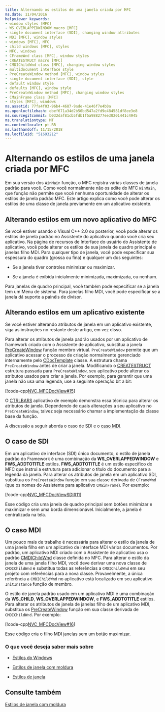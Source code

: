 ```yaml
---
title: Alternando os estilos de uma janela criada por MFC
ms.date: 11/04/2016
helpviewer_keywords:
- window styles [MFC]
- WS_OVERLAPPEDWINDOW macro [MFC]
- single document interface (SDI), changing window attributes
- MDI [MFC], window styles
- windows [MFC], MFC
- child windows [MFC], styles
- MFC, windows
- CFrameWnd class [MFC], window styles
- CREATESTRUCT macro [MFC]
- CMDIChildWnd class [MFC], changing window styles
- multidocument interface style
- PreCreateWindow method [MFC], window styles
- single document interface (SDI), style
- default window style
- defaults [MFC], window style
- PreCreateWindow method [MFC], changing window styles
- CMainFrame class [MFC]
- styles [MFC], windows
ms.assetid: 77fa4f03-96b4-4687-9ade-41e46f7e4b0a
ms.openlocfilehash: ebef671a34d2b50bd547a2fd9e484581df8ee3e8
ms.sourcegitcommit: b032daf81cb5fdb1f5a988277ee30201441c4945
ms.translationtype: MT
ms.contentlocale: pt-BR
ms.lasthandoff: 11/15/2018
ms.locfileid: "51693212"
---
```

# <a name="changing-the-styles-of-a-window-created-by-mfc"></a>Alternando os estilos de uma janela criada por MFC

Em sua versão dos `WinMain` função, o MFC registra várias classes de janela padrão para você. Como você normalmente não os edite do MFC `WinMain`, que função não permite que você nenhuma oportunidade de alterar os estilos de janela padrão MFC. Este artigo explica como você pode alterar os estilos de uma classe de janela previamente em um aplicativo existente.

##  <a name="_core_changing_styles_in_a_new_mfc_application"></a> Alterando estilos em um novo aplicativo do MFC

Se você estiver usando o Visual C++ 2.0 ou posterior, você pode alterar os estilos de janela padrão no Assistente do aplicativo quando você cria seu aplicativo. Na página de recursos de Interface do usuário do Assistente de aplicativo, você pode alterar os estilos de sua janela de quadro principal e janelas filho MDI. Para qualquer tipo de janela, você pode especificar sua espessura do quadro (grossa ou fina) e qualquer um dos seguintes:

- Se a janela tiver controles minimizar ou maximizar.

- Se a janela é exibida inicialmente minimizada, maximizada, ou nenhum.

Para janelas de quadro principal, você também pode especificar se a janela tem um Menu de sistema. Para janelas filho MDI, você pode especificar se a janela dá suporte a painéis de divisor.

##  <a name="_core_changing_styles_in_an_existing_application"></a> Alterando estilos em um aplicativo existente

Se você estiver alterando atributos de janela em um aplicativo existente, siga as instruções no restante deste artigo, em vez disso.

Para alterar os atributos de janela padrão usados por um aplicativo de framework criado com o Assistente de aplicativo, substitua a janela [PreCreateWindow](../mfc/reference/cwnd-class.md#precreatewindow) função membro virtual. `PreCreateWindow` permite que um aplicativo acessar o processo de criação normalmente gerenciado internamente pelo [CDocTemplate](../mfc/reference/cdoctemplate-class.md) classe. A estrutura chama `PreCreateWindow` antes de criar a janela. Modificando o [CREATESTRUCT](../mfc/reference/createstruct-structure.md) estrutura passada para `PreCreateWindow`, seu aplicativo pode alterar os atributos usados para criar a janela. Por exemplo, para garantir que uma janela não usa uma legenda, use a seguinte operação bit a bit:

[!code-cpp[NVC_MFCDocView#15](../mfc/codesnippet/cpp/changing-the-styles-of-a-window-created-by-mfc_1.cpp)]

O [CTRLBARS](../visual-cpp-samples.md) aplicativo de exemplo demonstra essa técnica para alterar os atributos de janela. Dependendo de quais alterações a seu aplicativo no `PreCreateWindow`, talvez seja necessário chamar a implementação da classe base da função.

A discussão a seguir aborda o caso de SDI e o [caso MDI](#_core_the_mdi_case).

##  <a name="_core_the_sdi_case"></a> O caso de SDI

Em um aplicativo de interface (SDI) único documento, o estilo de janela padrão do Framework é uma combinação da **WS_OVERLAPPEDWINDOW** e **FWS_ADDTOTITLE** estilos. **FWS_ADDTOTITLE** é um estilo específico do MFC que instrui a estrutura para adicionar o título do documento para a legenda da janela. Para alterar os atributos de janela em um aplicativo SDI, substitua os `PreCreateWindow` função em sua classe derivada de `CFrameWnd` (que os nomes do Assistente para aplicativo `CMainFrame`). Por exemplo:

[!code-cpp[NVC_MFCDocViewSDI#11](../mfc/codesnippet/cpp/changing-the-styles-of-a-window-created-by-mfc_2.cpp)]

Esse código cria uma janela de quadro principal sem botões minimizar e maximizar e sem uma borda dimensionável. Inicialmente, a janela é centralizada na tela.

##  <a name="_core_the_mdi_case"></a> O caso MDI

Um pouco mais de trabalho é necessária para alterar o estilo da janela de uma janela filho em um aplicativo de interface MDI vários documentos. Por padrão, um aplicativo MDI criado com o Assistente de aplicativo usa o padrão [CMDIChildWnd](../mfc/reference/cmdichildwnd-class.md) classe definida no MFC. Para alterar o estilo da janela de uma janela filho MDI, você deve derivar uma nova classe de `CMDIChildWnd` e substitua todas as referências a `CMDIChildWnd` em seu projeto com referências para a nova classe. Provavelmente, a única referência a `CMDIChildWnd` no aplicativo está localizado em seu aplicativo `InitInstance` função de membro.

O estilo de janela padrão usado em um aplicativo MDI é uma combinação da **WS_CHILD**, **WS_OVERLAPPEDWINDOW**, e **FWS_ADDTOTITLE** estilos. Para alterar os atributos de janela de janelas filho de um aplicativo MDI, substitua os [PreCreateWindow](../mfc/reference/cwnd-class.md#precreatewindow) função em sua classe derivada de `CMDIChildWnd`. Por exemplo:

[!code-cpp[NVC_MFCDocView#16](../mfc/codesnippet/cpp/changing-the-styles-of-a-window-created-by-mfc_3.cpp)]

Esse código cria o filho MDI janelas sem um botão maximizar.

### <a name="what-do-you-want-to-know-more-about"></a>O que você deseja saber mais sobre

- [Estilos do Windows](../mfc/reference/styles-used-by-mfc.md#window-styles)

- [Estilos de janela com moldura](../mfc/frame-window-styles-cpp.md)

- [Estilos de janela](/windows/desktop/winmsg/window-styles)

## <a name="see-also"></a>Consulte também

[Estilos de janela com moldura](../mfc/frame-window-styles-cpp.md)


